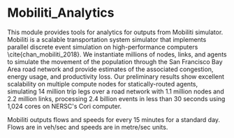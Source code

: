 # Mobiliti_Analytics

This module provides tools for analytics for outputs from Mobiliti simulator. Mobiliti is a scalable transportation system simulator that implements parallel discrete event simulation on high-performance computers \cite{chan_mobiliti_2018}. We instantiate millions of nodes, links, and agents to simulate the movement of the population through the San Francisco Bay Area road network and provide estimates of the associated congestion, energy usage, and productivity loss. Our preliminary results show excellent scalability on multiple compute nodes for statically-routed agents, simulating 14 million trip legs  over a road network with 1.1 million nodes and 2.2 million links, processing 2.4 billion events in less than 30 seconds using 1,024 cores on NERSC's Cori computer.

Mobiliti outputs flows and speeds for every 15 minutes for a standard day. Flows are in veh/sec and speeds are in metre/sec units.
